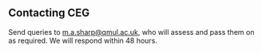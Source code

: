 ## Contacting CEG

Send queries to [m.a.sharp@qmul.ac.uk](mailto:m.a.sharp@qmul.ac.uk), who will assess and pass them on as required. We will respond within 48 hours.